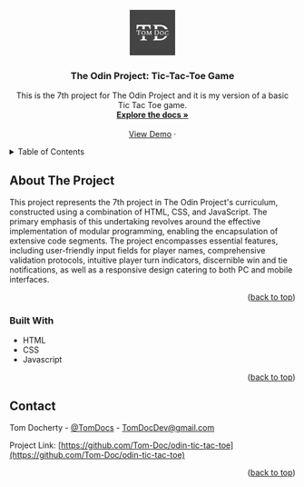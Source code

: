 <!-- PROJECT SHIELDS -->
<!--
*** I'm using markdown "reference style" links for readability.
*** Reference links are enclosed in brackets [ ] instead of parentheses ( ).
*** See the bottom of this document for the declaration of the reference variables
*** for contributors-url, forks-url, etc. This is an optional, concise syntax you may use.
*** https://www.markdownguide.org/basic-syntax/#reference-style-links
-->
<!-- [![Contributors][contributors-shield]][contributors-url]
[![Forks][forks-shield]][forks-url]
[![Stargazers][stars-shield]][stars-url]
[![Issues][issues-shield]][issues-url]
[![MIT License][license-shield]][license-url]
[![LinkedIn][linkedin-shield]][linkedin-url] -->

<!-- PROJECT LOGO -->
<br />
<div align="center">
  <a href="#">
    <img src="logo-color.png" alt="Logo" width="80" height="80">
  </a>

<h3 align="center">The Odin Project: Tic-Tac-Toe Game</h3>

  <p align="center">
    This is the 7th project for The Odin Project and it is my version of a basic Tic Tac Toe game.
    <br />
    <a href="https://github.com/Tom-Doc/odin-tic-tac-toe"><strong>Explore the docs »</strong></a>
    <br />
    <br />
    <a href="https://tom-doc.github.io/odin-tic-tac-toe/">View Demo</a>
    ·
    <!-- <a href="https://github.com/github_username/repo_name/issues">Report Bug</a>
    ·
    <a href="https://github.com/github_username/repo_name/issues">Request Feature</a> -->
  </p>
</div>

<!-- TABLE OF CONTENTS -->
<details>
  <summary>Table of Contents</summary>
  <ol>
    <li>
      <a href="#about-the-project">About The Project</a>
      <ul>
        <li><a href="#built-with">Built With</a></li>
      </ul>
    </li>
    <li>
      <!-- <a href="#getting-started">Getting Started</a>
      <ul>
        <li><a href="#prerequisites">Prerequisites</a></li>
        <li><a href="#installation">Installation</a></li>
      </ul> -->
    </li>
    <!-- <li><a href="#usage">Usage</a></li>
    <li><a href="#roadmap">Roadmap</a></li>
    <li><a href="#contributing">Contributing</a></li>
    <li><a href="#license">License</a></li> -->
    <li><a href="#contact">Contact</a></li>
    <!-- <li><a href="#acknowledgments">Acknowledgments</a></li> -->
  </ol>
</details>

<!-- ABOUT THE PROJECT -->

## About The Project

<!-- [![Product Name Screen Shot][product-screenshot]](./imgs/Screenshot.png) -->

This project represents the 7th project in The Odin Project's curriculum, constructed using a combination of HTML, CSS, and JavaScript. The primary emphasis of this undertaking revolves around the effective implementation of modular programming, enabling the encapsulation of extensive code segments. The project encompasses essential features, including user-friendly input fields for player names, comprehensive validation protocols, intuitive player turn indicators, discernible win and tie notifications, as well as a responsive design catering to both PC and mobile interfaces.

<p align="right">(<a href="#readme-top">back to top</a>)</p>

### Built With

<!-- * [![Next][Next.js]][Next-url]
* [![React][React.js]][React-url]
* [![Vue][Vue.js]][Vue-url]
* [![Angular][Angular.io]][Angular-url]
* [![Svelte][Svelte.dev]][Svelte-url]
* [![Laravel][Laravel.com]][Laravel-url]
* [![Bootstrap][Bootstrap.com]][Bootstrap-url]
* [![JQuery][JQuery.com]][JQuery-url] -->

- HTML
- CSS
- Javascript

<p align="right">(<a href="#readme-top">back to top</a>)</p>

<!-- CONTACT -->

## Contact

Tom Docherty - [@TomDocs](https://twitter.com/TomDocs) - TomDocDev@gmail.com

Project Link: [https://github.com/Tom-Doc/odin-tic-tac-toe](https://github.com/Tom-Doc/odin-tic-tac-toe)

<p align="right">(<a href="#readme-top">back to top</a>)</p>
